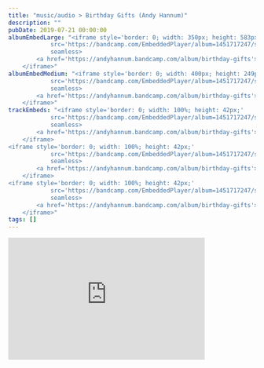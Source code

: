 ```yaml
---
title: "music/audio > Birthday Gifts (Andy Hannum)"
description: ""
pubDate: 2019-07-21 00:00:00
albumEmbedLarge: "<iframe style='border: 0; width: 350px; height: 583px;' 
            src='https://bandcamp.com/EmbeddedPlayer/album=1451717247/size=large/bgcol=ffffff/linkcol=0687f5/tracklist=true/transparent=true/' 
            seamless>
        <a href='https://andyhannum.bandcamp.com/album/birthday-gifts'>Birthday Gifts by Andy Hannum</a>
    </iframe>"
albumEmbedMedium: "<iframe style='border: 0; width: 400px; height: 249px;' 
            src='https://bandcamp.com/EmbeddedPlayer/album=1451717247/size=large/bgcol=ffffff/linkcol=0687f5/tracklist=true/artwork=small/transparent=true/' 
            seamless>
        <a href='https://andyhannum.bandcamp.com/album/birthday-gifts'>Birthday Gifts by Andy Hannum</a>
    </iframe>"
trackEmbeds: "<iframe style='border: 0; width: 100%; height: 42px;' 
            src='https://bandcamp.com/EmbeddedPlayer/album=1451717247/size=small/bgcol=ffffff/linkcol=0687f5/track=730069412/transparent=true/' 
            seamless>
        <a href='https://andyhannum.bandcamp.com/album/birthday-gifts'>Birthday Gifts by Andy Hannum</a>
    </iframe>
<iframe style='border: 0; width: 100%; height: 42px;' 
            src='https://bandcamp.com/EmbeddedPlayer/album=1451717247/size=small/bgcol=ffffff/linkcol=0687f5/track=495833486/transparent=true/' 
            seamless>
        <a href='https://andyhannum.bandcamp.com/album/birthday-gifts'>Birthday Gifts by Andy Hannum</a>
    </iframe>
<iframe style='border: 0; width: 100%; height: 42px;' 
            src='https://bandcamp.com/EmbeddedPlayer/album=1451717247/size=small/bgcol=ffffff/linkcol=0687f5/track=1066242783/transparent=true/' 
            seamless>
        <a href='https://andyhannum.bandcamp.com/album/birthday-gifts'>Birthday Gifts by Andy Hannum</a>
    </iframe>"
tags: []
---
```


<iframe style='border: 0; width: 400px; height: 249px;' 
            src='https://bandcamp.com/EmbeddedPlayer/album=1451717247/size=large/bgcol=ffffff/linkcol=0687f5/tracklist=true/artwork=small/transparent=true/' 
            seamless>
        <a href='https://andyhannum.bandcamp.com/album/birthday-gifts'>Birthday Gifts by Andy Hannum</a>
    </iframe>